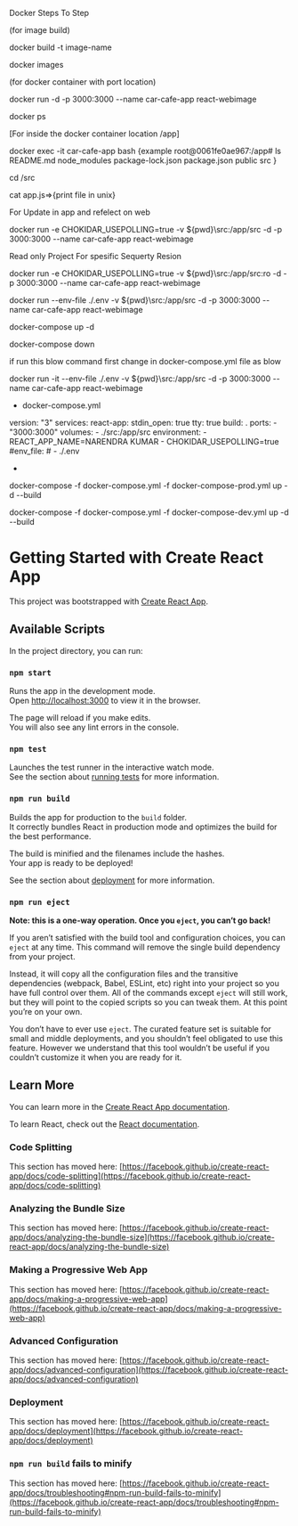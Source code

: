 
Docker Steps To Step 

(for image build)

docker build -t image-name

docker images

(for docker container with port location)

docker run -d -p 3000:3000 --name car-cafe-app react-webimage

docker ps

[For inside the docker container location /app]

docker exec -it car-cafe-app bash
{example 
root@0061fe0ae967:/app# ls
README.md  node_modules  package-lock.json  package.json  public  src
}

cd /src

cat app.js=>{print file in unix}

For Update in app and refelect on web

docker run -e CHOKIDAR_USEPOLLING=true -v ${pwd}\src:/app/src -d -p 3000:3000 --name car-cafe-app react-webimage

Read only Project For spesific Sequerty Resion 

 docker run -e CHOKIDAR_USEPOLLING=true -v ${pwd}\src:/app/src:ro -d -p 3000:3000 --name car-cafe-app react-webimage 



docker run --env-file ./.env -v ${pwd}\src:/app/src -d -p 3000:3000 --name car-cafe-app react-webimage



 docker-compose up -d

 docker-compose down
 
 
if run this blow command first change in docker-compose.yml file as blow 


docker run -it --env-file ./.env -v ${pwd}\src:/app/src -d -p 3000:3000 --name car-cafe-app react-webimage

* docker-compose.yml

version: "3"
services:
  react-app:
    stdin_open: true
    tty: true
    build: .
    ports:
      - "3000:3000"
    volumes:
      - ./src:/app/src
    environment:
      - REACT_APP_NAME=NARENDRA KUMAR
      - CHOKIDAR_USEPOLLING=true
    #env_file:
    #   - ./.env

*


docker-compose -f docker-compose.yml -f docker-compose-prod.yml up  -d --build

docker-compose -f docker-compose.yml -f docker-compose-dev.yml up  -d --build













# Getting Started with Create React App

This project was bootstrapped with [Create React App](https://github.com/facebook/create-react-app).

## Available Scripts

In the project directory, you can run:

### `npm start`

Runs the app in the development mode.\
Open [http://localhost:3000](http://localhost:3000) to view it in the browser.

The page will reload if you make edits.\
You will also see any lint errors in the console.

### `npm test`

Launches the test runner in the interactive watch mode.\
See the section about [running tests](https://facebook.github.io/create-react-app/docs/running-tests) for more information.

### `npm run build`

Builds the app for production to the `build` folder.\
It correctly bundles React in production mode and optimizes the build for the best performance.

The build is minified and the filenames include the hashes.\
Your app is ready to be deployed!

See the section about [deployment](https://facebook.github.io/create-react-app/docs/deployment) for more information.

### `npm run eject`

**Note: this is a one-way operation. Once you `eject`, you can’t go back!**

If you aren’t satisfied with the build tool and configuration choices, you can `eject` at any time. This command will remove the single build dependency from your project.

Instead, it will copy all the configuration files and the transitive dependencies (webpack, Babel, ESLint, etc) right into your project so you have full control over them. All of the commands except `eject` will still work, but they will point to the copied scripts so you can tweak them. At this point you’re on your own.

You don’t have to ever use `eject`. The curated feature set is suitable for small and middle deployments, and you shouldn’t feel obligated to use this feature. However we understand that this tool wouldn’t be useful if you couldn’t customize it when you are ready for it.

## Learn More

You can learn more in the [Create React App documentation](https://facebook.github.io/create-react-app/docs/getting-started).

To learn React, check out the [React documentation](https://reactjs.org/).

### Code Splitting

This section has moved here: [https://facebook.github.io/create-react-app/docs/code-splitting](https://facebook.github.io/create-react-app/docs/code-splitting)

### Analyzing the Bundle Size

This section has moved here: [https://facebook.github.io/create-react-app/docs/analyzing-the-bundle-size](https://facebook.github.io/create-react-app/docs/analyzing-the-bundle-size)

### Making a Progressive Web App

This section has moved here: [https://facebook.github.io/create-react-app/docs/making-a-progressive-web-app](https://facebook.github.io/create-react-app/docs/making-a-progressive-web-app)

### Advanced Configuration

This section has moved here: [https://facebook.github.io/create-react-app/docs/advanced-configuration](https://facebook.github.io/create-react-app/docs/advanced-configuration)

### Deployment

This section has moved here: [https://facebook.github.io/create-react-app/docs/deployment](https://facebook.github.io/create-react-app/docs/deployment)

### `npm run build` fails to minify

This section has moved here: [https://facebook.github.io/create-react-app/docs/troubleshooting#npm-run-build-fails-to-minify](https://facebook.github.io/create-react-app/docs/troubleshooting#npm-run-build-fails-to-minify)
